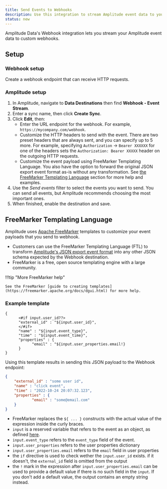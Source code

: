 ```yaml
---
title: Send Events to Webhooks
description: Use this integration to stream Amplitude event data to your custom webhooks.
status: new
---
```


Amplitude Data's Webhook integration lets you stream your Amplitude event data to custom webhooks.

## Setup

### Webhook setup

Create a webhook endpoint that can receive HTTP requests. 

### Amplitude setup

1. In Amplitude, navigate to **Data Destinations** then find **Webhook - Event Stream**.
2. Enter a sync name, then click **Create Sync**.
3. Click **Edit**, then:
     - Enter the URL endpoint for the webhook. For example, `https://mycompany.com/webhook`.
     - Customize the HTTP headers to send with the event. There are two preset headers that are always sent, and you can specify up to 5 more. For example, specifying `Authorization` → `Bearer XXXXXX` for one of the headers sets the `Authorization: Bearer XXXXX` header on the outgoing HTTP requests.
     - Customize the event payload using FreeMarker Templating Language. You also have the option to forward the original JSON export event format as-is without any transformation. See [the FreeMarker Templating Language](#freemarker-templating-language) section for more help and examples.
4. Use the *Send events* filter to select the events you want to send. You can send all events, but Amplitude recommends choosing the most important ones.
5. When finished, enable the destination and save.

## FreeMarker Templating Language

Amplitude uses [Apache FreeMarker](https://freemarker.apache.org/ "https://freemarker.apache.org/") templates to customize your event payloads that you send to webhook.

- Customers can use the FreeMarker Templating Language (FTL) to transform [Amplitude's JSON export event format](https://www.docs.developers.amplitude.com/analytics/apis/export-api/ "https://www.docs.developers.amplitude.com/analytics/apis/export-api/") into any other JSON schema expected by the Webhook destination.
- FreeMarker is a free, open source templating engine with a large community.

!!!tip "More FreeMarker help"

    See the FreeMarker [guide to creating templates](https://freemarker.apache.org/docs/dgui.html) for more help. 

### Example template

```text
{
      <#if input.user_id??>
      "external_id" : "${input.user_id}",
      </#if>
      "name" : "${input.event_type}",
      "time" : "${input.event_time}",
      "properties" : {
            "email" : "${input.user_properties.email!}
      }
}
```

Using this template results in sending this JSON payload to the Webhook endpoint:

```json
{
    "external_id" : "some user id",
    "name" : "click event",
    "time" : "2022-10-24 20:07:32.123",
    "properties" : {
            "email" : "some@email.com"
    }
}
```

- FreeMarker replaces the `${ ... }` constructs with the actual value of the expression inside the curly braces.
- `input` is a reserved variable that refers to the event as an object, as defined [here](https://www.docs.developers.amplitude.com/analytics/apis/export-api/).
- `input.event_type` refers to the `event_type` field of the event.
- `input.user_properties` refers to the user properties dictionary
- `input.user_properties.email` refers to the `email` field in user properties
- the `if` directive is used to check wether the `input.user_id` exists. if it doesn't, the `external_id` field is omitted from the output
- the `!` mark in the expression after `input.user_properties.email` can be used to provide a default value if there is no such field in the `input`. If you don't add a default value, the output contains an empty string instead.